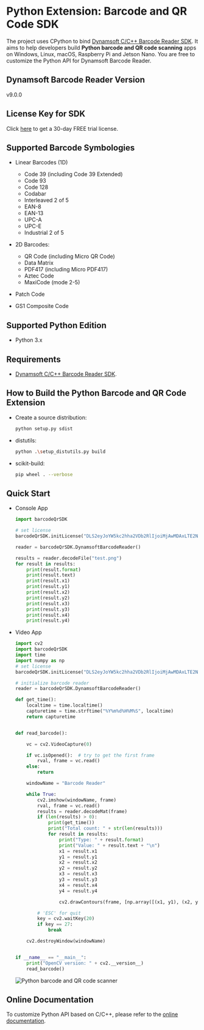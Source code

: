 # Python Extension: Barcode and QR Code SDK 
The project uses CPython to bind [Dynamsoft C/C++ Barcode Reader SDK](https://www.dynamsoft.com/barcode-reader/sdk-desktop-server/). It aims to help developers build **Python barcode and QR code scanning** apps on Windows, Linux, macOS, Raspberry Pi and Jetson Nano. You are free to customize the Python API for Dynamsoft Barcode Reader.

## Dynamsoft Barcode Reader Version
v9.0.0

## License Key for SDK
Click [here](https://www.dynamsoft.com/customer/license/trialLicense?product=dbr) to get a 30-day FREE trial license. 


## Supported Barcode Symbologies
- Linear Barcodes (1D)

    - Code 39 (including Code 39 Extended)
    - Code 93
    - Code 128
    - Codabar
    - Interleaved 2 of 5
    - EAN-8
    - EAN-13
    - UPC-A
    - UPC-E
    - Industrial 2 of 5

- 2D Barcodes:
    - QR Code (including Micro QR Code)
    - Data Matrix
    - PDF417 (including Micro PDF417)
    - Aztec Code
    - MaxiCode (mode 2-5)

- Patch Code
- GS1 Composite Code


## Supported Python Edition
* Python 3.x

## Requirements
- [Dynamsoft C/C++ Barcode Reader SDK](https://www.dynamsoft.com/barcode-reader/downloads).

## How to Build the Python Barcode and QR Code Extension
- Create a source distribution:
    
    ```bash
    python setup.py sdist
    ```

- distutils:
    
    ```bash
    python .\setup_distutils.py build
    ```

- scikit-build:
    
    ```bash
    pip wheel . --verbose
    ```


## Quick Start
- Console App
    ```python
    import barcodeQrSDK

    # set license
    barcodeQrSDK.initLicense("DLS2eyJoYW5kc2hha2VDb2RlIjoiMjAwMDAxLTE2NDk4Mjk3OTI2MzUiLCJvcmdhbml6YXRpb25JRCI6IjIwMDAwMSIsInNlc3Npb25QYXNzd29yZCI6IndTcGR6Vm05WDJrcEQ5YUoifQ==")

    reader = barcodeQrSDK.DynamsoftBarcodeReader()

    results = reader.decodeFile("test.png")
    for result in results:
        print(result.format)
        print(result.text)
        print(result.x1)
        print(result.y1)
        print(result.x2)
        print(result.y2)
        print(result.x3)
        print(result.y3)
        print(result.x4)
        print(result.y4)
    ```
- Video App
    ```python
    import cv2
    import barcodeQrSDK
    import time
    import numpy as np
    # set license
    barcodeQrSDK.initLicense("DLS2eyJoYW5kc2hha2VDb2RlIjoiMjAwMDAxLTE2NDk4Mjk3OTI2MzUiLCJvcmdhbml6YXRpb25JRCI6IjIwMDAwMSIsInNlc3Npb25QYXNzd29yZCI6IndTcGR6Vm05WDJrcEQ5YUoifQ==")

    # initialize barcode reader
    reader = barcodeQrSDK.DynamsoftBarcodeReader()

    def get_time():
        localtime = time.localtime()
        capturetime = time.strftime("%Y%m%d%H%M%S", localtime)
        return capturetime


    def read_barcode():

        vc = cv2.VideoCapture(0)

        if vc.isOpened():  # try to get the first frame
            rval, frame = vc.read()
        else:
            return

        windowName = "Barcode Reader"

        while True:
            cv2.imshow(windowName, frame)
            rval, frame = vc.read()
            results = reader.decodeMat(frame)
            if (len(results) > 0):
                print(get_time())
                print("Total count: " + str(len(results)))
                for result in results:
                    print("Type: " + result.format)
                    print("Value: " + result.text + "\n")
                    x1 = result.x1
                    y1 = result.y1
                    x2 = result.x2
                    y2 = result.y2
                    x3 = result.x3
                    y3 = result.y3
                    x4 = result.x4
                    y4 = result.y4

                    cv2.drawContours(frame, [np.array([(x1, y1), (x2, y2), (x3, y3), (x4, y4)])], 0, (0, 255, 0), 2)

            # 'ESC' for quit
            key = cv2.waitKey(20)
            if key == 27:
                break

        cv2.destroyWindow(windowName)


    if __name__ == "__main__":
        print("OpenCV version: " + cv2.__version__)
        read_barcode()
    ```
    
    ![Python barcode and QR code scanner](https://user-images.githubusercontent.com/2202306/170233943-a48012e3-1b16-4d10-89ef-3120f6ea2d44.png)

## Online Documentation
To customize Python API based on C/C++, please refer to the
[online documentation](https://www.dynamsoft.com/barcode-reader/programming/c/user-guide.html?ver=latest).

